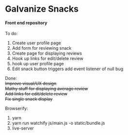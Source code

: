 # Galvanize Snacks 
#### Front end repository

To do:  

1. Create user profile page
1. Add form for reviewing snack
1. Create page for displaying reviews  
1. Hook up links for edit/delete review  
1. hook up user profile page  
1. Edit snack button triggers add event listener of null bug  


Done:  
~~Improve visual/UX design~~  
~~Mathy stuff for displaying average review~~  
~~Add links for edit/delete review~~  
~~Fix single snack display~~  


Browserify:
1. yarn 
1. yarn run watchify js/main.js -o static/bundle.js
1. live-server
